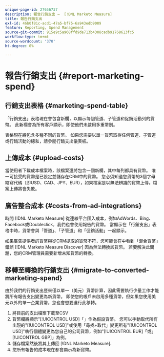 ```yaml
---
unique-page-id: 27656737
description: 報告行銷支出 —  [!DNL Marketo Measure]
title: 報告行銷支出
exl-id: 46b0f81c-acd1-47a5-bf75-6a943edb9009
feature: Reporting, Spend Management
source-git-commit: 915e9c5a968ffd9de713b4308cadb91768613fc5
workflow-type: tm+mt
source-wordcount: '370'
ht-degree: 0%

---
```


# 報告行銷支出 {#report-marketing-spend}

## 行銷支出表格 {#marketing-spend-table}

「行銷支出」表格現在會包含新欄，以顯示每個管道、子管道和促銷活動列的貨幣。 此新欄會為所有客戶顯示，即使他們未啟用多重幣別。

表格現在將包含多種不同的貨幣。 如果您需要以單一貨幣取得任何管道、子管道或行銷活動的總和，請參閱行銷支出儀表板。

## 上傳成本 {#upload-costs}

當使用者下載成本檔案時，該檔案還將包含一個新欄，其中每列都具有貨幣。 唯一可接受的貨幣是已設定並儲存在CRM中的貨幣。 您必須知道您貨幣的3個字母縮寫代碼（即USD、CAD、JPY、EUR），如果檔案是以無法辨識的貨幣上傳，檔案上傳將會失敗。

## 廣告整合成本 {#costs-from-ad-integrations}

時間 [!DNL Marketo Measure] 從連線平台匯入成本，例如AdWords、Bing、Facebook或Doubleclick，我們也會使用報告的貨幣。 當顯示在「行銷支出」表格中時，貨幣會與「管道」、「子管道」和「促銷活動」一起顯示。

如果廣告提供者的貨幣與從CRM提取的貨幣不符，您可能會在中看到「混合貨幣」錯誤 [!DNL Marketo Measure Discover] 因為無法轉換該貨幣。 若要解決此問題，您的CRM管理員需要新增未知貨幣的轉換。

## 移轉至轉換的行銷支出 {#migrate-to-converted-marketing-spend}

由於我們的行銷支出歷來僅以單一（美元）貨幣計算，因此需要執行少量工作才能將所有報告支出變更為新貨幣。 即使您的帳戶未啟用多種貨幣，但如果您使用美元以外的單一企業貨幣，您也會想要進行此移轉。

1. 將目前的支出檔案下載至CSV
1. 貨幣欄將顯示&quot;[!UICONTROL USD]「」作為假設貨幣。 您可以手動取代所有出現的&quot;[!UICONTROL USD]&quot;或使用「尋找+取代」變更所有&quot;[!UICONTROL USD]&quot;執行個體變更為您自己的公司貨幣，例如&quot;[!UICONTROL EUR]「或」[!UICONTROL GBP]」為例。
1. 儲存檔案然後將其上傳回 [!DNL Marketo Measure].
1. 您所有報告的成本現在都會顯示為新貨幣。
